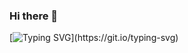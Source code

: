 ### Hi there 👋

[![Typing SVG](https://readme-typing-svg.demolab.com/?Hello+there,;I'm+Jann+Jaspher!)](https://git.io/typing-svg)

<!--
**thisbejann/thisbejann** is a ✨ _special_ ✨ repository because its `README.md` (this file) appears on your GitHub profile.

Here are some ideas to get you started:

- 🔭 I’m currently working on ...
- 🌱 I’m currently learning ...
- 👯 I’m looking to collaborate on ...
- 🤔 I’m looking for help with ...
- 💬 Ask me about ...
- 📫 How to reach me: ...
- 😄 Pronouns: ...
- ⚡ Fun fact: ...
-->
